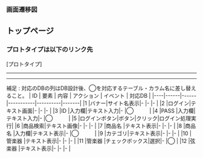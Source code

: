 ### 画面遷移図
## トップページ
### プロトタイプは以下のリンク先
[プロトタイプ]
*****


*****
補足 : 対応のDBの列はDB設計後、◯を対応するテーブル・カラム名に差し替えること。
| ID | 要素 | 内容 | アクション | イベント | 対応DB |
|----|------|------|-----------|----------|-------|
|1   |バナー|サイト名表示|-     |-         |-      |
|2   |ログイン|テキスト画面|-    |-        |-      |
|3   |ID    |入力欄|テキスト入力|-        |◯　　　|
|4   |PASS  |入力欄|テキスト入力|-        |◯　　　|
|5   |ログインボタン|ボタン|クリック|ログイン処理実行|
|6   |商品検索|テキスト画像|-    |-        |-      |
|7   |商品名 |テキスト表示|-     |-        |-      |
|8   |商品名 |入力欄|テキスト表示|-        |◯　　　|
|9   |カテゴリ|テキスト表示|-    |-        |-      |
|10  |管楽器 |テキスト表示|-     |-        |-      |
|11  |管楽器 |チェックボックス|選択|-      |◯      |
|12  |弦楽器 |テキスト表示|-     |-        |-      |
